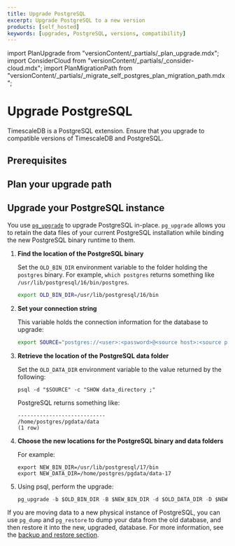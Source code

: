 ```yaml
---
title: Upgrade PostgreSQL
excerpt: Upgrade PostgreSQL to a new version
products: [self_hosted]
keywords: [upgrades, PostgreSQL, versions, compatibility]
---
```


import PlanUpgrade from "versionContent/_partials/_plan_upgrade.mdx";
import ConsiderCloud from "versionContent/_partials/_consider-cloud.mdx";
import PlanMigrationPath from "versionContent/_partials/_migrate_self_postgres_plan_migration_path.mdx";

# Upgrade PostgreSQL

TimescaleDB is a PostgreSQL extension. Ensure that you upgrade to compatible versions of TimescaleDB and PostgreSQL. 

<ConsiderCloud />


## Prerequisites

<PlanUpgrade />

## Plan your upgrade path

<PlanMigrationPath />

## Upgrade your PostgreSQL instance

You use [`pg_upgrade`][pg_upgrade] to upgrade PostgreSQL in-place. `pg_upgrade` allows you to retain
the data files of your current PostgreSQL installation while binding the new PostgreSQL binary runtime 
to them. 

<Procedure>

1. **Find the location of the PostgreSQL binary**

   Set the `OLD_BIN_DIR` environment variable to the folder holding the `postgres` binary. 
   For example, `which postgres` returns something like `/usr/lib/postgresql/16/bin/postgres`.
   ```bash
   export OLD_BIN_DIR=/usr/lib/postgresql/16/bin
   ``` 

1. **Set your connection string**

   This variable holds the connection information for the database to upgrade:

   ```bash
   export SOURCE="postgres://<user>:<password>@<source host>:<source port>/<db_name>"
   ```

1. **Retrieve the location of the PostgreSQL data folder**

    Set the `OLD_DATA_DIR` environment variable to the value returned by the following:
    ```shell
    psql -d "$SOURCE" -c "SHOW data_directory ;" 
    ```
    PostgreSQL returns something like:
    ```shell
    ----------------------------
    /home/postgres/pgdata/data
    (1 row)
    ```        

1. **Choose the new locations for the PostgreSQL binary and data folders**

   For example:
    ```shell
    export NEW_BIN_DIR=/usr/lib/postgresql/17/bin
    export NEW_DATA_DIR=/home/postgres/pgdata/data-17
    ```        
1. Using psql, perform the upgrade:

    ```sql
    pg_upgrade -b $OLD_BIN_DIR -B $NEW_BIN_DIR -d $OLD_DATA_DIR -D $NEW_DATA_DIR
    ```

</Procedure>

If you are moving data to a new physical instance of PostgreSQL, you can use `pg_dump` and `pg_restore`
to dump your data from the old database, and then restore it into the new, upgraded, database. For more 
information, see the [backup and restore section][backup].

[backup]: /self-hosted/:currentVersion:/backup-and-restore/
[pg-relnotes]: https://www.postgresql.org/docs/release/
[pg_upgrade]: https://www.postgresql.org/docs/current/static/pgupgrade.html
[postgres-breaking-change]: https://www.postgresql.org/about/news/postgresql-172-166-1510-1415-1318-and-1222-released-2965/
[upgrade-pg]: /self-hosted/:currentVersion:/upgrades/upgrade-pg/#upgrade-postgresql
